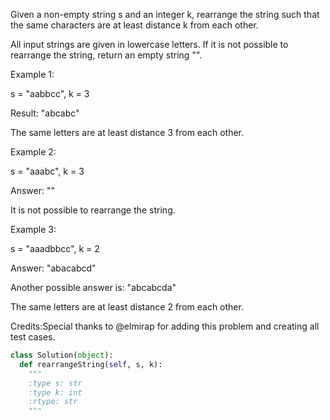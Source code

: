 
Given a non-empty string s and an integer k, rearrange the string such that the same characters are at least distance k from each other.


All input strings are given in lowercase letters. If it is not possible to rearrange the string, return an empty string "".

Example 1:

s = "aabbcc", k = 3

Result: "abcabc"

The same letters are at least distance 3 from each other.



Example 2:

s = "aaabc", k = 3

Answer: ""

It is not possible to rearrange the string.



Example 3:

s = "aaadbbcc", k = 2

Answer: "abacabcd"

Another possible answer is: "abcabcda"

The same letters are at least distance 2 from each other.



Credits:Special thanks to @elmirap for adding this problem and creating all test cases.


```python
class Solution(object):
  def rearrangeString(self, s, k):
    """
    :type s: str
    :type k: int
    :rtype: str
    """
```
